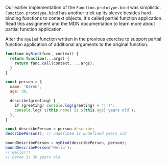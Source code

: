 Our earlier implementation of the `Function.prototype.bind` was simplistic. `Function.prototype.bind` has another trick up its sleeve besides hard-binding functions to context objects. It's called partial function application. Read this assignment and the MDN documentation to learn more about partial function application.

Alter the `myBind` function written in the previous exercise to support partial function application of additional arguments to the original function.

```js
function myBind(func, context) {
  return function(...args) {
    return func.call(context, ...args);
  }
}

const person = {
  name: 'Derek',
  age: 30,

  describe(greeting) {
    if (greeting) console.log(greeting) + '!!!';
    console.log(`${this.name} is ${this.age} years old`);
  },
}

const describePerson = person.describe;
describePerson(); // undefined is undefined years old

boundDescribePerson = myBind(describePerson, person);
boundDescribePerson('Hello');
// Hello!!!
// Derek is 30 years old
```